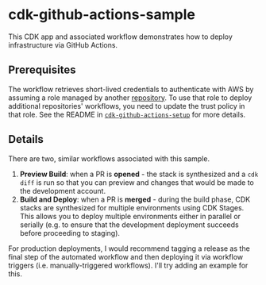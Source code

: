 # cdk-github-actions-sample

This CDK app and associated workflow demonstrates how to deploy infrastructure via GitHub Actions. 

## Prerequisites

The workflow retrieves short-lived credentials to authenticate with AWS by assuming a role managed by another [repository](https://github.com/evandiewald/cdk-github-actions-setup). To use that role to deploy additional repositories' workflows, you need to update the trust policy in that role. See the README in [`cdk-github-actions-setup`](https://github.com/evandiewald/cdk-github-actions-setup) for more details.

## Details

There are two, similar workflows associated with this sample. 

1. **Preview Build**: when a PR is **opened** - the stack is synthesized and a `cdk diff` is run so that you can preview and changes that would be made to the development account.
2. **Build and Deploy**: when a PR is **merged** - during the build phase, CDK stacks are synthesized for multiple environments using CDK Stages. This allows you to deploy multiple environments either in parallel or serially (e.g. to ensure that the development deployment succeeds before proceeding to staging).

For production deployments, I would recommend tagging a release as the final step of the automated workflow and then deploying it via workflow triggers (i.e. manually-triggered workflows). I'll try adding an example for this.
